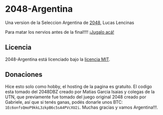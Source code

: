 
# 2048-Argentina
Una version de la Seleccion Argentina de [2048](http://git.io/2048), Lucas Lencinas

Para matar los nervios antes de la final!!!! [¡Jugalo acá!](http://lucaslencinas.github.io/2048-Argentina)

## Licencia
2048-Argentina está licenciado bajo la [licencia MIT](https://github.com/lucaslencinas/2048-Argentina/blob/master/LICENSE.txt).

## Donaciones
Hice esto solo como hobby, el hosting de la pagina es gratuito.
El codigo esta tomado del 2048DBZ creado por Matias Garcia Isaias y colegas de la UTN, que previamente fue tomado del juego original 2048 creado por Gabriele, así que si tenés ganas, podés donarle unos BTC: `1Ec6onfsQmoP9kkL3zkpB6c5sA4PVcXU2i`. 
Muchas gracias y vamos Argentina!!!.

